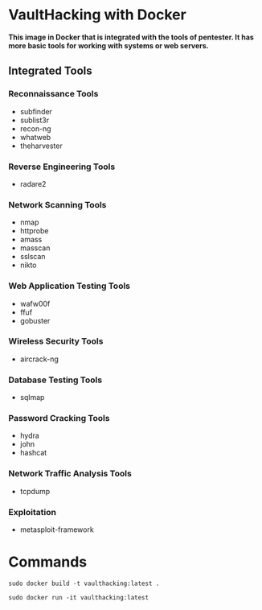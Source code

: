 # VaultHacking with Docker

**This image in Docker that is integrated with the tools of pentester. It has more basic tools for working with systems or web servers.**

## Integrated Tools 

### Reconnaissance Tools

 - subfinder
 - sublist3r 
 - recon-ng 
 - whatweb 
 - theharvester

### Reverse Engineering Tools

 - radare2

### Network Scanning Tools

 - nmap
 - httprobe 
 - amass 
 - masscan
 - sslscan 
 - nikto

### Web Application Testing Tools

 - wafw00f
 - ffuf 
 - gobuster

### Wireless Security Tools

 - aircrack-ng 

### Database Testing Tools

 - sqlmap 

### Password Cracking Tools

 - hydra 
 - john
 - hashcat

### Network Traffic Analysis Tools

 - tcpdump

### Exploitation

 - metasploit-framework

# Commands
```
sudo docker build -t vaulthacking:latest .
```

```
sudo docker run -it vaulthacking:latest
```

